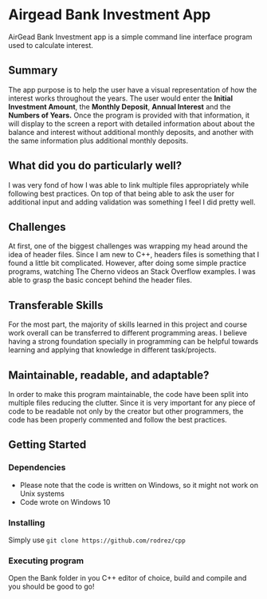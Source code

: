 
# Airgead Bank Investment App

AirGead Bank Investment app is a simple command line interface program used to calculate interest. 

## Summary

The app purpose is to help the user have a visual representation of how the interest works throughout the years. The user would enter the **Initial Investment Amount**, the **Monthly Deposit**, **Annual Interest** and the **Numbers of Years.** Once the program is provided with that information, it will display to the screen a report with detailed information about about the balance and interest without additional monthly deposits, and another with the same information plus additional monthly deposits. 

## What did you do particularly well?

I was very fond of how I was able to link multiple files appropriately while following best practices. On top of that being able to ask the user for additional input and adding validation was something I feel I did pretty well.

## Challenges

At first, one of the biggest challenges was wrapping my head around the idea of header files. Since I am new to C++, headers files is something that I found a little bit complicated. However, after doing some simple practice programs, watching The Cherno videos an Stack Overflow examples. I was able to grasp the basic concept behind the header files.

## Transferable Skills

For the most part, the majority of skills learned in this project and course work overall can be transferred to different programming areas. I believe having a strong foundation specially in programming can be helpful towards learning and applying that knowledge in different task/projects.

## Maintainable, readable, and adaptable?

In order to make this program maintainable, the code have been split into multiple files reducing the clutter. Since it is very important for any piece of code to be readable not only by the creator but other programmers, the code has been properly commented and follow the best practices.

## Getting Started

### Dependencies

* Please note that the code is written on Windows, so it might not work on Unix systems
* Code wrote on Windows 10

### Installing

Simply use `git clone https://github.com/rodrez/cpp`

### Executing program

Open the Bank folder in you C++ editor of choice, build and compile and you should be good to go!

